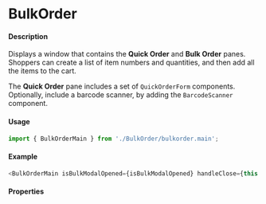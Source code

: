 # BulkOrder

#### Description

Displays a window that contains the **Quick Order** and **Bulk Order** panes. Shoppers can create a list of item numbers and quantities, and then add all the items to the cart.

The **Quick Order** pane includes a set of `QuickOrderForm` components. Optionally, include a barcode scanner, by adding the `BarcodeScanner` component.

#### Usage

```js
import { BulkOrderMain } from './BulkOrder/bulkorder.main';
```

#### Example

```js
<BulkOrderMain isBulkModalOpened={isBulkModalOpened} handleClose={this.handleBulkModalClose} cartData={cartData} />
```

#### Properties

<!-- PROPS -->
